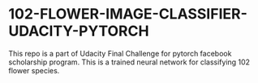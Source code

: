 # 102-FLOWER-IMAGE-CLASSIFIER-UDACITY-PYTORCH

This repo is a part of Udacity Final Challenge for pytorch facebook scholarship program.
This is a trained neural network for classifying 102 flower species.
